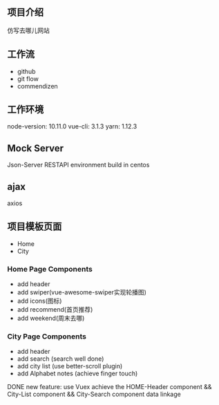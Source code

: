 ## 项目介绍
仿写去哪儿网站

## 工作流
- github  
- git flow 
- commendizen 

## 工作环境
node-version: 10.11.0
vue-cli: 3.1.3
yarn: 1.12.3

## Mock Server

Json-Server RESTAPI environment build in centos

## ajax

axios

## 项目模板页面
- Home 
- City

### Home Page Components  
- add header 
- add swiper(vue-awesome-swiper实现轮播图)
- add icons(图标)
- add recommend(首页推荐)
- add weekend(周末去哪)

### City Page Components  
- add header  
- add search (search well done) 
- add city list (use better-scroll plugin)
- add Alphabet notes (achieve finger touch)

DONE new feature: use Vuex achieve the HOME-Header component && City-List component && City-Search component data linkage

 

